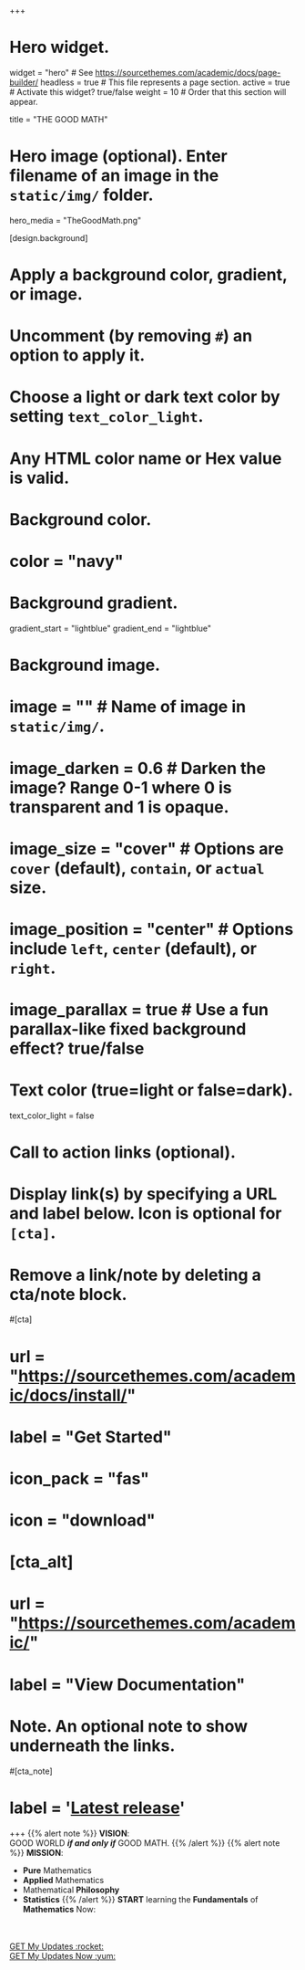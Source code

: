 +++
# Hero widget.
widget = "hero"  # See https://sourcethemes.com/academic/docs/page-builder/
headless = true  # This file represents a page section.
active = true  # Activate this widget? true/false
weight = 10  # Order that this section will appear.

title = "THE GOOD MATH"

# Hero image (optional). Enter filename of an image in the `static/img/` folder.
hero_media = "TheGoodMath.png"

[design.background]
  # Apply a background color, gradient, or image.
  #   Uncomment (by removing `#`) an option to apply it.
  #   Choose a light or dark text color by setting `text_color_light`.
  #   Any HTML color name or Hex value is valid.

  # Background color.
  # color = "navy"
  
  # Background gradient.
  gradient_start = "lightblue"
  gradient_end = "lightblue"
  
  # Background image.
  # image = ""  # Name of image in `static/img/`.
  # image_darken = 0.6  # Darken the image? Range 0-1 where 0 is transparent and 1 is opaque.
  # image_size = "cover"  #  Options are `cover` (default), `contain`, or `actual` size.
  # image_position = "center"  # Options include `left`, `center` (default), or `right`.
  # image_parallax = true  # Use a fun parallax-like fixed background effect? true/false
  
  # Text color (true=light or false=dark).
  text_color_light = false

# Call to action links (optional).
#   Display link(s) by specifying a URL and label below. Icon is optional for `[cta]`.
#   Remove a link/note by deleting a cta/note block.
#[cta]
# url = "https://sourcethemes.com/academic/docs/install/"
#  label = "Get Started"
#  icon_pack = "fas"
#  icon = "download"
  
# [cta_alt]
# url = "https://sourcethemes.com/academic/"
# label = "View Documentation"

# Note. An optional note to show underneath the links.
#[cta_note]
#  label = '<a class="js-github-release" href="https://sourcethemes.com/academic/updates" data-repo="gcushen/hugo-academic">Latest release<!-- V --></a>'
+++
{{% alert note %}}
**VISION**:<br />
GOOD WORLD ***if and only if*** GOOD MATH.
{{% /alert %}}
{{% alert note %}}
**MISSION**:<br />
- **Pure** Mathematics
- **Applied** Mathematics
- Mathematical **Philosophy**
- **Statistics**
{{% /alert %}}
**START** learning the **Fundamentals** of **Mathematics** Now:
<br />
<br />
<a class="mybutton" href="javascript:;" onclick="ml_webform_2362063('show')">GET My Updates :rocket:</a><br />
<a class="hero-cta-alt pl-4" href="javascript:;" onclick="ml_webform_2362063('show')">GET My Updates Now :yum:</a>
<br />
<br />